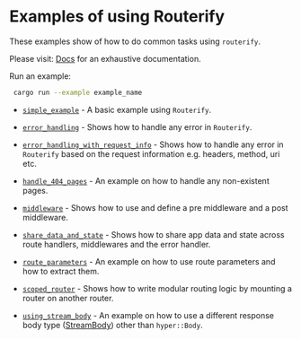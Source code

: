 # Examples of using Routerify

These examples show of how to do common tasks using `routerify`.

Please visit: [Docs](https://docs.rs/routerify) for an exhaustive documentation.

Run an example:

```sh
 cargo run --example example_name
```

* [`simple_example`](simple_example.rs) - A basic example using `Routerify`.

* [`error_handling`](error_handling.rs) - Shows how to handle any error in `Routerify`.

* [`error_handling_with_request_info`](error_handling_with_request_info.rs) - Shows how to handle any error in `Routerify` based on the request information e.g. headers, method, uri etc.

* [`handle_404_pages`](handle_404_pages.rs) - An example on how to handle any non-existent pages.

* [`middleware`](middleware.rs) - Shows how to use and define a pre middleware and a post middleware.

* [`share_data_and_state`](share_data_and_state.rs) - Shows how to share app data and state across route handlers, middlewares and the error handler.

* [`route_parameters`](route_parameters.rs) - An example on how to use route parameters and how to extract them.

* [`scoped_router`](scoped_router.rs) - Shows how to write modular routing logic by mounting a router on another router.

* [`using_stream_body`](using_stream_body.rs) - An example on how to use a different response body type ([StreamBody](https://github.com/rousan/stream-body)) other than `hyper::Body`.
